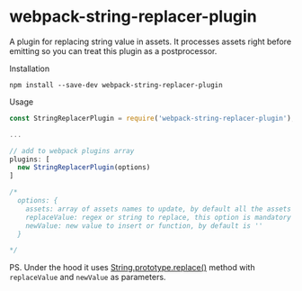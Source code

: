# webpack-string-replacer-plugin

A plugin for replacing string value in assets. It processes assets right before emitting so you can treat this plugin as a postprocessor.

Installation

```
npm install --save-dev webpack-string-replacer-plugin
```

Usage
```javascript
const StringReplacerPlugin = require('webpack-string-replacer-plugin');

...

// add to webpack plugins array
plugins: [
  new StringReplacerPlugin(options)
]

/*
  options: {
    assets: array of assets names to update, by default all the assets will be updated
    replaceValue: regex or string to replace, this option is mandatory
    newValue: new value to insert or function, by default is ''
  }

*/
```
PS. Under the hood it uses [String.prototype.replace()](https://developer.mozilla.org/en-US/docs/Web/JavaScript/Reference/Global_Objects/String/replace) method with `replaceValue` and `newValue` as parameters.